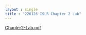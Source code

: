 ```yaml
---
layout : single
title : "220126 ISLR Chapter 2 Lab"
---
```


[Chapter2-Lab.pdf](https://github.com/dahye6709/dahye6709.github.io/files/7939051/Chapter2-Lab.pdf)
